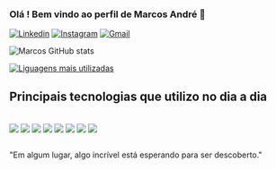 ### Olá ! Bem vindo ao perfil de Marcos André 🎸

[![Linkedin](https://img.shields.io/badge/LinkedIn-0077B5?style=for-the-badge&logo=linkedin&logoColor=white)](https://www.linkedin.com/in/marcos-melo-94609b1b6/)
[![Instagram](https://img.shields.io/badge/Instagram-E4405F?style=for-the-badge&logo=instagram&logoColor=white)](https://www.instagram.com/marcosart_baybay/)
[![Gmail](https://img.shields.io/badge/Gmail-D14836?style=for-the-badge&logo=gmail&logoColor=white)](https://mail.google.com/mail/u/?authuser=andre.melo@acad.ifma.edu.br)

![Marcos GitHub stats](https://github-readme-stats.vercel.app/api?username=Marcos-afk&show_icons=true&theme=dracula)

[![Liguagens mais utilizadas](https://github-readme-stats.vercel.app/api/top-langs/?username=Marcos-afk&layout=demo)](https://github.com/anuraghazra/github-readme-stats)

## Principais tecnologias que utilizo no dia a dia
<div style="display : inline_block"><br/>
  <img align="center" src="https://img.shields.io/badge/JavaScript-F7DF1E?style=for-the-badge&logo=javascript&logoColor=black"/>
   <img align="center" src="https://img.shields.io/badge/TypeScript-007ACC?style=for-the-badge&logo=typescript&logoColor=white"/>
   <img align="center" src="https://img.shields.io/badge/React-20232A?style=for-the-badge&logo=react&logoColor=61DAFB"/>
   <img align="center" src="https://img.shields.io/badge/HTML-239120?style=for-the-badge&logo=html5&logoColor=white"/>
   <img align="center" src="https://img.shields.io/badge/CSS-239120?&style=for-the-badge&logo=css3&logoColor=white"/>
   <img align="center" src="https://img.shields.io/badge/Redux-593D88?style=for-the-badge&logo=redux&logoColor=white"/>
   <img align="center" src="https://img.shields.io/badge/Node.js-43853D?style=for-the-badge&logo=node.js&logoColor=white"/>
   <img align="center" src="https://img.shields.io/badge/MongoDB-4EA94B?style=for-the-badge&logo=mongodb&logoColor=white"/>
  
</div><br/>

"Em algum lugar, algo incrível está esperando para ser descoberto."

